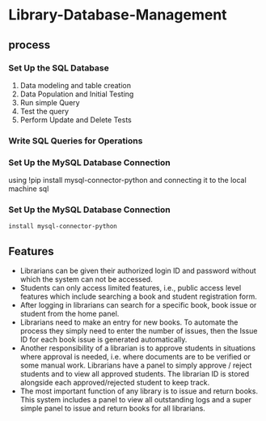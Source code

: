 # Library-Database-Management

## process
### Set Up the SQL Database
1. Data modeling and table creation
2. Data Population and Initial Testing
3. Run simple Query
4. Test the query
5. Perform Update and Delete Tests
### Write SQL Queries for Operations
### Set Up the MySQL Database Connection
using !pip install mysql-connector-python
and connecting it to the local machine sql



### Set Up the MySQL Database Connection
    install mysql-connector-python

## Features
- Librarians can be given their authorized login ID and password without which the system can not be accessed.
- Students can only access limited features, i.e., public access level features which include searching a book and student registration form.
- After logging in librarians can search for a specific book, book issue or student from the home panel.
- Librarians need to make an entry for new books. To automate the process they simply need to enter the number of issues, then the Issue ID for each book issue is generated automatically.
- Another responsibility of a librarian is to approve students in situations where approval is needed, i.e. where documents are to be verified or some manual work. Librarians have a panel 
  to simply approve / reject students and to view all approved students. The librarian ID is stored alongside each approved/rejected student to keep track.
- The most important function of any library is to issue and return books. This system includes a panel to view all outstanding logs and a super simple panel to issue and return books for 
  all librarians.
